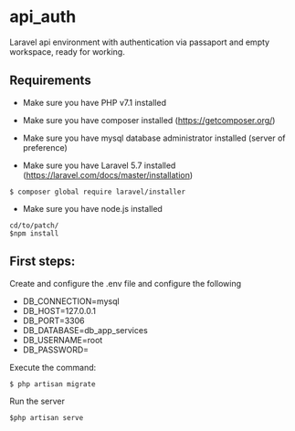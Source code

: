 # api_auth
Laravel api environment with authentication via passaport and empty workspace, ready for working.

Requirements
-------------------------


- Make sure you have PHP v7.1 installed
- Make sure you have composer installed (https://getcomposer.org/)
- Make sure you have mysql database administrator installed (server of preference) 

- Make sure you have Laravel 5.7 installed (https://laravel.com/docs/master/installation)
```
$ composer global require laravel/installer
```
- Make sure you have node.js installed
```
cd/to/patch/
$npm install
```

First steps:
----------------------------------
Create and configure the .env file and configure the following

- DB_CONNECTION=mysql
- DB_HOST=127.0.0.1
- DB_PORT=3306
- DB_DATABASE=db_app_services
- DB_USERNAME=root
- DB_PASSWORD=

Execute the command:
```
$ php artisan migrate
```
Run the server
```
$php artisan serve
``` 
